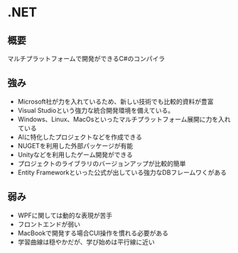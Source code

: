 # .NET
## 概要
マルチプラットフォームで開発ができるC#のコンパイラ

## 強み
 - Microsoft社が力を入れているため、新しい技術でも比較的資料が豊富
 - Visual Studioという強力な統合開発環境を備えている。
 - Windows、Linux、MacOsといったマルチプラットフォーム展開に力を入れている
 - AIに特化したプロジェクトなどを作成できる
 - NUGETを利用した外部パッケージが有能
 - Unityなどを利用したゲーム開発ができる
 - プロジェクトのライブラリのバージョンアップが比較的簡単
 - Entity Frameworkといった公式が出している強力なDBフレームワくがある
 

## 弱み
 - WPFに関しては動的な表現が苦手
 - フロントエンドが弱い
 - MacBookで開発する場合CUI操作を慣れる必要がある
 - 学習曲線は穏やかだが、学び始めは平行線に近い

